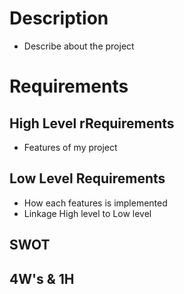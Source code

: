 # Description
* Describe about the project


# Requirements

## High Level rRequirements
* Features of my project

## Low Level Requirements
* How each features is implemented
* Linkage High level to Low level

## SWOT

## 4W's & 1H